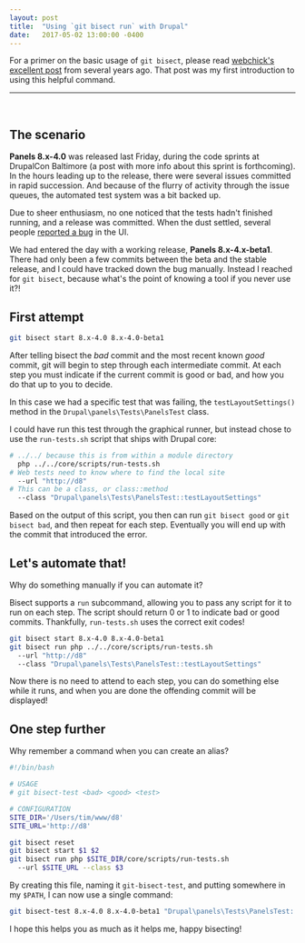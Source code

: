 ```yaml
---
layout: post
title:  "Using `git bisect run` with Drupal"
date:   2017-05-02 13:00:00 -0400
---
```

For a primer on the basic usage of `git bisect`, please read [webchick's excellent post](http://webchick.net/node/99) from several years ago. That post was my first introduction to using this helpful command.

<hr><br>

## The scenario

**Panels 8.x-4.0** was released last Friday, during the code sprints at DrupalCon Baltimore (a post with more info about this sprint is forthcoming). In the hours leading up to the release, there were several issues committed in rapid succession. And because of the flurry of activity through the issue queues, the automated test system was a bit backed up.

Due to sheer enthusiasm, no one noticed that the tests hadn't finished running, and a release was committed. When the dust settled, several people [reported a bug](https://www.drupal.org/node/2874489) in the UI.

We had entered the day with a working release, **Panels 8.x-4.x-beta1**. There had only been a few commits between the beta and the stable release, and I could have tracked down the bug manually. Instead I reached for `git bisect`, because what's the point of knowing a tool if you never use it?!

## First attempt

```bash
git bisect start 8.x-4.0 8.x-4.0-beta1
```
After telling bisect the *bad* commit and the most recent known *good* commit, git will begin to step through each intermediate commit. At each step you must indicate if the current commit is good or bad, and how you do that up to you to decide.

In this case we had a specific test that was failing, the `testLayoutSettings()` method in the `Drupal\panels\Tests\PanelsTest` class.

I could have run this test through the graphical runner, but instead chose to use the `run-tests.sh` script that ships with Drupal core:
```bash
# ../../ because this is from within a module directory
  php ../../core/scripts/run-tests.sh
# Web tests need to know where to find the local site
  --url "http://d8"
# This can be a class, or class::method
  --class "Drupal\panels\Tests\PanelsTest::testLayoutSettings"
```
Based on the output of this script, you then can run `git bisect good` or `git bisect bad`, and then repeat for each step. Eventually you will end up with the commit that introduced the error.

## Let's automate that!

Why do something manually if you can automate it?

Bisect supports a `run` subcommand, allowing you to pass any script for it to run on each step. The script should return 0 or 1 to indicate bad or good commits. Thankfully, `run-tests.sh` uses the correct exit codes!
```bash
git bisect start 8.x-4.0 8.x-4.0-beta1
git bisect run php ../../core/scripts/run-tests.sh
  --url "http://d8"
  --class "Drupal\panels\Tests\PanelsTest::testLayoutSettings"
```
Now there is no need to attend to each step, you can do something else while it runs, and when you are done the offending commit will be displayed!

## One step further
Why remember a command when you can create an alias?
```bash
#!/bin/bash

# USAGE
# git bisect-test <bad> <good> <test>

# CONFIGURATION
SITE_DIR='/Users/tim/www/d8'
SITE_URL='http://d8'

git bisect reset
git bisect start $1 $2
git bisect run php $SITE_DIR/core/scripts/run-tests.sh
  --url $SITE_URL --class $3
```
By creating this file, naming it `git-bisect-test`, and putting somewhere in my `$PATH`, I can now use a single command:
```bash
git bisect-test 8.x-4.0 8.x-4.0-beta1 "Drupal\panels\Tests\PanelsTest::testLayoutSettings"
```

I hope this helps you as much as it helps me, happy bisecting!